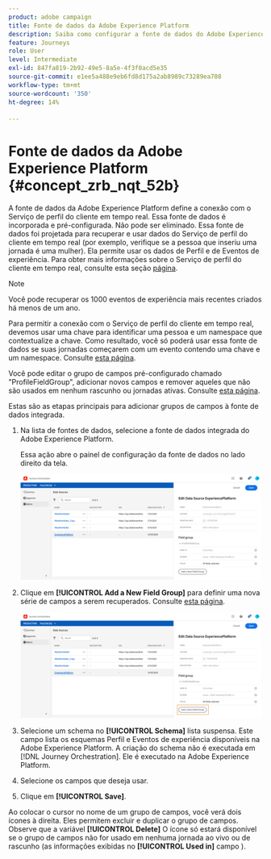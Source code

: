 ```yaml
---
product: adobe campaign
title: Fonte de dados da Adobe Experience Platform
description: Saiba como configurar a fonte de dados do Adobe Experience Platform
feature: Journeys
role: User
level: Intermediate
exl-id: 847fa819-2b92-49e5-8a5e-4f3f0acd5e35
source-git-commit: e1ee5a488e9eb6fd8d175a2ab8989c73289ea708
workflow-type: tm+mt
source-wordcount: '350'
ht-degree: 14%

---
```


# Fonte de dados da Adobe Experience Platform {#concept_zrb_nqt_52b}

A fonte de dados da Adobe Experience Platform define a conexão com o Serviço de perfil do cliente em tempo real. Essa fonte de dados é incorporada e pré-configurada. Não pode ser eliminado. Essa fonte de dados foi projetada para recuperar e usar dados do Serviço de perfil do cliente em tempo real (por exemplo, verifique se a pessoa que inseriu uma jornada é uma mulher). Ela permite usar os dados de Perfil e de Eventos de experiência. Para obter mais informações sobre o Serviço de perfil do cliente em tempo real, consulte esta seção [página](https://experienceleague.adobe.com/docs/experience-platform/profile/home.html?lang=pt-BR).

>[!NOTE]
>
>Você pode recuperar os 1000 eventos de experiência mais recentes criados há menos de um ano.

Para permitir a conexão com o Serviço de perfil do cliente em tempo real, devemos usar uma chave para identificar uma pessoa e um namespace que contextualize a chave. Como resultado, você só poderá usar essa fonte de dados se suas jornadas começarem com um evento contendo uma chave e um namespace. Consulte [esta página](../building-journeys/journey.md).

Você pode editar o grupo de campos pré-configurado chamado &quot;ProfileFieldGroup&quot;, adicionar novos campos e remover aqueles que não são usados em nenhum rascunho ou jornadas ativas. Consulte [esta página](../datasource/field-groups.md).

Estas são as etapas principais para adicionar grupos de campos à fonte de dados integrada.

1. Na lista de fontes de dados, selecione a fonte de dados integrada do Adobe Experience Platform.

   Essa ação abre o painel de configuração da fonte de dados no lado direito da tela.

   ![](../assets/journey23.png)

1. Clique em **[!UICONTROL Add a New Field Group]** para definir uma nova série de campos a serem recuperados. Consulte [esta página](../datasource/field-groups.md).

   ![](../assets/journey24.png)

1. Selecione um schema no **[!UICONTROL Schema]** lista suspensa. Este campo lista os esquemas Perfil e Eventos de experiência disponíveis na Adobe Experience Platform. A criação do schema não é executada em [!DNL Journey Orchestration]. Ele é executado na Adobe Experience Platform.
1. Selecione os campos que deseja usar.
1. Clique em **[!UICONTROL Save]**.

Ao colocar o cursor no nome de um grupo de campos, você verá dois ícones à direita. Eles permitem excluir e duplicar o grupo de campos. Observe que a variável **[!UICONTROL Delete]** O ícone só estará disponível se o grupo de campos não for usado em nenhuma jornada ao vivo ou de rascunho (as informações exibidas no **[!UICONTROL Used in]** campo ).
